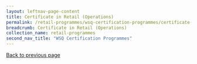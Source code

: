 ```yaml
---
layout: leftnav-page-content
title: Certificate in Retail (Operations)
permalink: /retail-programmes/wsq-certification-programmes/certificate-in-retail-operations
breadcrumb: Certificate in Retail (Operations)
collection_name: retail-programmes
second_nav_title: "WSQ Certification Programmes"
---
```

<a href="#" onclick="history.go(-1)">Back to previous page</a><br>
